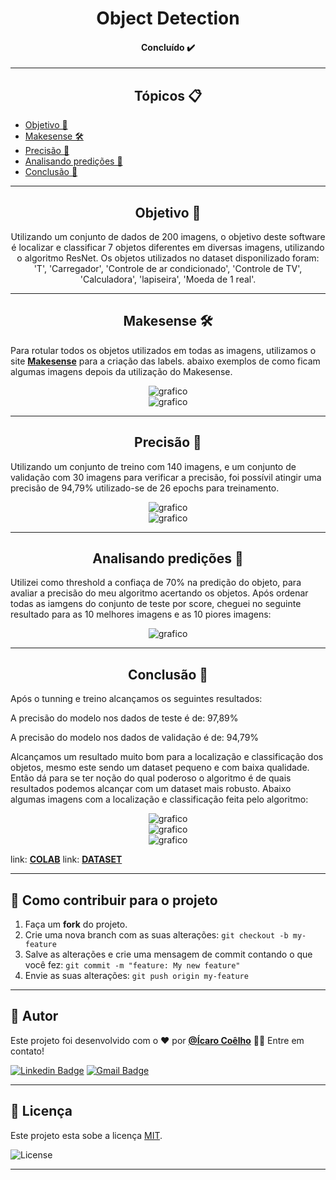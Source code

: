 <h1 align="center">Object Detection</h1>

<h4 align="center"> 
	Concluído ✔️
</h4>

---

   <h2 align="center">Tópicos 📋</h2>

   <p>
   
   - [Objetivo 📖](#objetivo-)
   - [Makesense 🛠️](#makesense-%EF%B8%8F)
   - [Precisão 🏁](#precisão-)
   - [Analisando predições 📲](#analisando-predições-)
   - [Conclusão 🤔](#conclusão-)

   </p>

---

<h2 align="center">Objetivo 📖</h2>
   
<p align="center">
  Utilizando um conjunto de dados de 200 imagens, o objetivo deste software é localizar e classificar 7 objetos diferentes em diversas imagens, utilizando o algoritmo ResNet. Os objetos utilizados no dataset disponilizado foram: 'T', 'Carregador', 'Controle de ar condicionado', 'Controle de TV', 'Calculadora', 'lapiseira', 'Moeda de 1 real'.</p>
</p>

---

<h2 align="center">Makesense 🛠️</h2>

   <p>

Para rotular todos os objetos utilizados em todas as imagens, utilizamos o site **[Makesense](https://makesense.ai)** para a criação das labels. abaixo exemplos de como ficam algumas imagens depois da utilização do Makesense.

 <div align = "center"><img src="imagens/img1.png" alt="grafico"></div>
 <div align = "center"><img src="imagens/img2.png" alt="grafico"></div>

   </p>

---

<h2 align="center">Precisão 🏁</h2>

   <p>

Utilizando um conjunto de treino com 140 imagens, e um conjunto de validação com 30 imagens para verificar a precisão, foi possívil atingir uma precisão de 94,79% utilizado-se de 26 epochs para treinamento.

 <div align = "center"><img src="imagens/img3.png" alt="grafico"></div>
 <div align = "center"><img src="imagens/img4.png" alt="grafico"></div>


   </p>

---

<h2 align="center">Analisando predições 📲</h2>

<p> 
Utilizei como threshold a confiaça de 70% na predição do objeto, para avaliar a precisão do meu algoritmo acertando os objetos. Após ordenar todas as iamgens do conjunto de teste por score, cheguei no seguinte resultado para as 10 melhores imagens e as 10 piores imagens:

</p>
   
<div align = "center"><img src="imagens/img5.png" alt="grafico"></div>

---

<h2 align="center">Conclusão 🤔</h2>

<p> 
  Após o tunning e treino alcançamos os seguintes resultados:
  
  A precisão do modelo nos dados de teste é de: 97,89%

  A precisão do modelo nos dados de validação é de: 94,79%

  Alcançamos um resultado muito bom para a localização e classificação dos objetos, mesmo este sendo um dataset pequeno e com baixa qualidade. Então dá para se ter noção do qual poderoso o algoritmo é de quais resultados podemos alcançar com um dataset mais robusto.
  Abaixo algumas imagens com a localização e classificação feita pelo algoritmo:
  
<div align = "center"><img src="imagens/img6.png" alt="grafico"></div>
<div align = "center"><img src="imagens/img7.png" alt="grafico"></div>
<div align = "center"><img src="imagens/img8.png" alt="grafico"></div>

 
</p>

   link: **[COLAB](https://colab.research.google.com/drive/1v3Sc_HNnxpFqW3pFE1sqQSXgbM8BLPrL?usp=sharing)**
   link: **[DATASET](https://drive.google.com/drive/folders/19AsIHBmWQtU0sdpYrMyqaJKbOpfmNeuW?usp=sharing)**

---

## 💪 Como contribuir para o projeto

1. Faça um **fork** do projeto.
2. Crie uma nova branch com as suas alterações: `git checkout -b my-feature`
3. Salve as alterações e crie uma mensagem de commit contando o que você fez: `git commit -m "feature: My new feature"`
4. Envie as suas alterações: `git push origin my-feature`

---

   ## 🦸 Autor

   Este projeto foi desenvolvido com o ❤️ por **[@Ícaro Coêlho](https://github.com/icarogga?tab=following)** 👋🏽 Entre em contato!
   
   [![Linkedin Badge](https://img.shields.io/badge/-Ícaro-blue?style=flat-square&logo=Linkedin&logoColor=white&link=https://www.linkedin.com/in/ícaro-coelho-3a5b60206/)](https://www.linkedin.com/in/ícaro-coelho-3a5b60206/) 
[![Gmail Badge](https://img.shields.io/badge/-icarogga@gmail.com-c14438?style=flat-square&logo=Gmail&logoColor=white&link=mailto:icarogga@gmail.com)](mailto:icarogga@gmail.com)

---

## 📝 Licença

Este projeto esta sobe a licença [MIT](./LICENSE).

<img alt="License" src="https://img.shields.io/badge/license-MIT-brightgreen">

---


